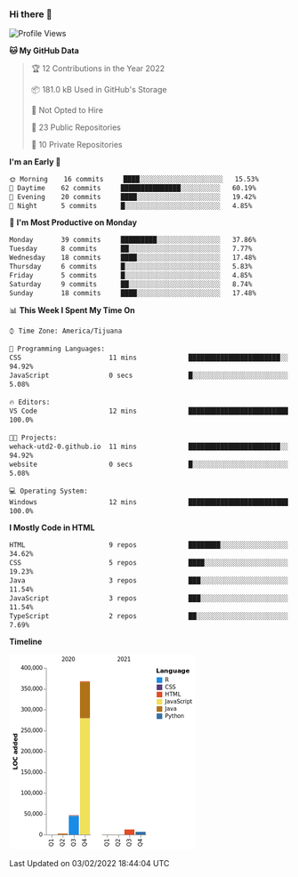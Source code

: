 ### Hi there 👋

<!--START_SECTION:waka-->
![Profile Views](http://img.shields.io/badge/Profile%20Views-0-blue)

**🐱 My GitHub Data** 

> 🏆 12 Contributions in the Year 2022
 > 
> 📦 181.0 kB Used in GitHub's Storage 
 > 
> 🚫 Not Opted to Hire
 > 
> 📜 23 Public Repositories 
 > 
> 🔑 10 Private Repositories  
 > 
**I'm an Early 🐤** 

```text
🌞 Morning    16 commits     ████░░░░░░░░░░░░░░░░░░░░░   15.53% 
🌆 Daytime    62 commits     ███████████████░░░░░░░░░░   60.19% 
🌃 Evening    20 commits     ████░░░░░░░░░░░░░░░░░░░░░   19.42% 
🌙 Night      5 commits      █░░░░░░░░░░░░░░░░░░░░░░░░   4.85%

```
📅 **I'm Most Productive on Monday** 

```text
Monday       39 commits     █████████░░░░░░░░░░░░░░░░   37.86% 
Tuesday      8 commits      ██░░░░░░░░░░░░░░░░░░░░░░░   7.77% 
Wednesday    18 commits     ████░░░░░░░░░░░░░░░░░░░░░   17.48% 
Thursday     6 commits      █░░░░░░░░░░░░░░░░░░░░░░░░   5.83% 
Friday       5 commits      █░░░░░░░░░░░░░░░░░░░░░░░░   4.85% 
Saturday     9 commits      ██░░░░░░░░░░░░░░░░░░░░░░░   8.74% 
Sunday       18 commits     ████░░░░░░░░░░░░░░░░░░░░░   17.48%

```


📊 **This Week I Spent My Time On** 

```text
⌚︎ Time Zone: America/Tijuana

💬 Programming Languages: 
CSS                      11 mins             ███████████████████████░░   94.92% 
JavaScript               0 secs              █░░░░░░░░░░░░░░░░░░░░░░░░   5.08%

🔥 Editors: 
VS Code                  12 mins             █████████████████████████   100.0%

🐱‍💻 Projects: 
wehack-utd2-0.github.io  11 mins             ███████████████████████░░   94.92% 
website                  0 secs              █░░░░░░░░░░░░░░░░░░░░░░░░   5.08%

💻 Operating System: 
Windows                  12 mins             █████████████████████████   100.0%

```

**I Mostly Code in HTML** 

```text
HTML                     9 repos             ████████░░░░░░░░░░░░░░░░░   34.62% 
CSS                      5 repos             ████░░░░░░░░░░░░░░░░░░░░░   19.23% 
Java                     3 repos             ███░░░░░░░░░░░░░░░░░░░░░░   11.54% 
JavaScript               3 repos             ███░░░░░░░░░░░░░░░░░░░░░░   11.54% 
TypeScript               2 repos             ██░░░░░░░░░░░░░░░░░░░░░░░   7.69%

```


**Timeline**

![Chart not found](https://raw.githubusercontent.com/Aarushi-Pandey/Aarushi-Pandey/main/charts/bar_graph.png) 


 Last Updated on 03/02/2022 18:44:04 UTC
<!--END_SECTION:waka-->
